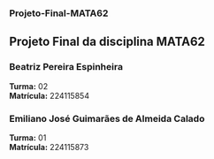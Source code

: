 ### Projeto-Final-MATA62

## Projeto Final da disciplina MATA62

### Beatriz Pereira Espinheira  
**Turma:** 02  
**Matrícula:** 224115854

### Emiliano José Guimarães de Almeida Calado  
**Turma:** 01  
**Matrícula:** 224115873
